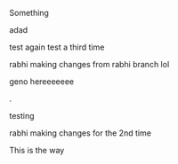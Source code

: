 Something 

adad



test again test a third time

rabhi making changes from rabhi branch lol


geno hereeeeeee

.

testing

rabhi making changes for the 2nd time


This is the way